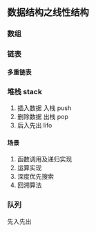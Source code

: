 ## 数据结构之线性结构

### 数组

### 链表

#### 多重链表

### 堆栈 stack
1. 插入数据 入栈 push
2. 删除数据 出栈 pop
3. 后入先出 lifo

#### 场景 
1. 函数调用及递归实现
2. 运算实现
3. 深度优先搜索
4. 回溯算法


### 队列
先入先出